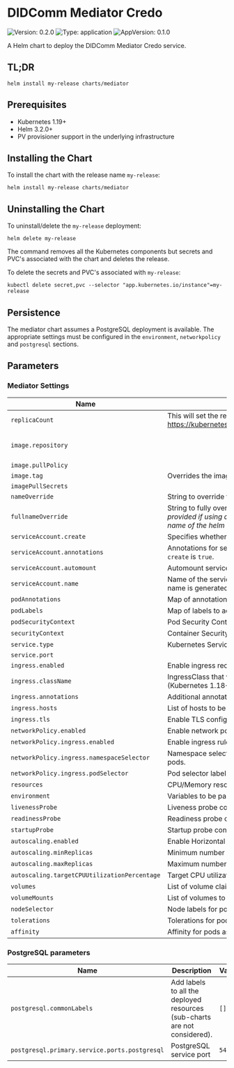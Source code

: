 # DIDComm Mediator Credo

![Version: 0.2.0](https://img.shields.io/badge/Version-0.2.0-informational?style=flat-square) ![Type: application](https://img.shields.io/badge/Type-application-informational?style=flat-square) ![AppVersion: 0.1.0](https://img.shields.io/badge/AppVersion-0.1.0-informational?style=flat-square)

A Helm chart to deploy the DIDComm Mediator Credo service.

## TL;DR

```console
helm install my-release charts/mediator
```

## Prerequisites

- Kubernetes 1.19+
- Helm 3.2.0+
- PV provisioner support in the underlying infrastructure

## Installing the Chart

To install the chart with the release name `my-release`:

```console
helm install my-release charts/mediator
```


## Uninstalling the Chart

To uninstall/delete the `my-release` deployment:

```console
helm delete my-release
```

The command removes all the Kubernetes components but secrets and PVC's associated with the chart and deletes the release.

To delete the secrets and PVC's associated with `my-release`:

```console
kubectl delete secret,pvc --selector "app.kubernetes.io/instance"=my-release
```

## Persistence

The mediator chart assumes a PostgreSQL deployment is available. The appropriate settings must be configured in the `environment`, `networkpolicy` and `postgresql` sections.

## Parameters

### Mediator Settings

| Name                                         | Description                                                                                                                                                                               | Value                                                           |
| -------------------------------------------- | ----------------------------------------------------------------------------------------------------------------------------------------------------------------------------------------- | --------------------------------------------------------------- |
| `replicaCount`                               | This will set the replicaset count more information can be found here: https://kubernetes.io/docs/concepts/workloads/controllers/replicaset/                                              | `1`                                                             |
| `image.repository`                           |                                                                                                                                                                                           | `ghcr.io/openwallet-foundation/didcomm-mediator-credo/mediator` |
| `image.pullPolicy`                           |                                                                                                                                                                                           | `Always`                                                        |
| `image.tag`                                  | Overrides the image tag which defaults to the chart appVersion.                                                                                                                           | `e628910`                                                       |
| `imagePullSecrets`                           |                                                                                                                                                                                           | `[]`                                                            |
| `nameOverride`                               | String to override the helm chart name, second part of the prefix.                                                                                                                        | `""`                                                            |
| `fullnameOverride`                           | String to fully override the helm chart name, full prefix. *Must be provided if using a custom release name that does not include the name of the helm chart (`didcomm-mediator-credo`).* | `""`                                                            |
| `serviceAccount.create`                      | Specifies whether a ServiceAccount should be created                                                                                                                                      | `true`                                                          |
| `serviceAccount.annotations`                 | Annotations for service account. Evaluated as a template. Only used if `create` is `true`.                                                                                                | `{}`                                                            |
| `serviceAccount.automount`                   | Automount service account token for the server service account                                                                                                                            | `true`                                                          |
| `serviceAccount.name`                        | Name of the service account to use. If not set and create is true, a name is generated using the fullname template.                                                                       | `""`                                                            |
| `podAnnotations`                             | Map of annotations to add to the mediator pods                                                                                                                                            | `{}`                                                            |
| `podLabels`                                  | Map of labels to add to the mediator pods                                                                                                                                                 | `{}`                                                            |
| `podSecurityContext`                         | Pod Security Context                                                                                                                                                                      | `{}`                                                            |
| `securityContext`                            | Container Security Context                                                                                                                                                                | `{}`                                                            |
| `service.type`                               | Kubernetes Service type                                                                                                                                                                   | `ClusterIP`                                                     |
| `service.port`                               |                                                                                                                                                                                           | `3000`                                                          |
| `ingress.enabled`                            | Enable ingress record generation for controller                                                                                                                                           | `false`                                                         |
| `ingress.className`                          | IngressClass that will be be used to implement the Ingress (Kubernetes 1.18+)                                                                                                             | `""`                                                            |
| `ingress.annotations`                        | Additional annotations for the Ingress resource.                                                                                                                                          | `{}`                                                            |
| `ingress.hosts`                              | List of hosts to be configured for the specified ingress record.                                                                                                                          | `[]`                                                            |
| `ingress.tls`                                | Enable TLS configuration for the host defined at ingress.                                                                                                                                 | `[]`                                                            |
| `networkPolicy.enabled`                      | Enable network policies                                                                                                                                                                   | `true`                                                          |
| `networkPolicy.ingress.enabled`              | Enable ingress rules                                                                                                                                                                      | `false`                                                         |
| `networkPolicy.ingress.namespaceSelector`    | Namespace selector label that is allowed to access the Tenant proxy pods.                                                                                                                 | `{}`                                                            |
| `networkPolicy.ingress.podSelector`          | Pod selector label that is allowed to access the Tenant proxy pods.                                                                                                                       | `{}`                                                            |
| `resources`                                  | CPU/Memory resource requests/limits - unset by default                                                                                                                                    | `{}`                                                            |
| `environment`                                | Variables to be passed to the container                                                                                                                                                   | `[]`                                                            |
| `livenessProbe`                              | Liveness probe configuration                                                                                                                                                              | `{}`                                                            |
| `readinessProbe`                             | Readiness probe configuration                                                                                                                                                             | `{}`                                                            |
| `startupProbe`                               | Startup probe configuration                                                                                                                                                               | `{}`                                                            |
| `autoscaling.enabled`                        | Enable Horizontal POD autoscaling for the Credo Mediator                                                                                                                                  | `false`                                                         |
| `autoscaling.minReplicas`                    | Minimum number of replicas                                                                                                                                                                | `1`                                                             |
| `autoscaling.maxReplicas`                    | Maximum number of replicas                                                                                                                                                                | `100`                                                           |
| `autoscaling.targetCPUUtilizationPercentage` | Target CPU utilization percentage                                                                                                                                                         | `80`                                                            |
| `volumes`                                    | List of volume claims to be created                                                                                                                                                       | `[]`                                                            |
| `volumeMounts`                               | List of volumes to be mounted in the container                                                                                                                                            | `[]`                                                            |
| `nodeSelector`                               | Node labels for pods assignment                                                                                                                                                           | `{}`                                                            |
| `tolerations`                                | Tolerations for pods assignment                                                                                                                                                           | `[]`                                                            |
| `affinity`                                   | Affinity for pods assignment                                                                                                                                                              | `{}`                                                            |

### PostgreSQL parameters

| Name                                          | Description                                                               | Value  |
| --------------------------------------------- | ------------------------------------------------------------------------- | ------ |
| `postgresql.commonLabels`                     | Add labels to all the deployed resources (sub-charts are not considered). | `[]`   |
| `postgresql.primary.service.ports.postgresql` | PostgreSQL service port                                                   | `5432` |

